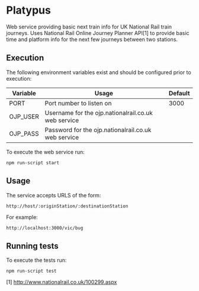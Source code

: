 # Platypus

Web service providing basic next train info for UK National Rail train journeys. Uses National Rail Online Journey Planner API[1] to provide basic time and platform info for the next few journeys between two stations.

## Execution

The following environment variables exist and should be configured prior to execution:

| Variable      | Usage                                               | Default |
| ------------- | --------------------------------------------------- | ------- |
| PORT          | Port number to listen on                            | 3000    |
| OJP_USER      | Username for the ojp.nationalrail.co.uk web service |         |
| OJP_PASS      | Password for the ojp.nationalrail.co.uk web service |         |

To execute the web service run:

`npm run-script start`

## Usage

The service accepts URLS of the form:

`http://host/:originStation/:destinationStation`

For example:

`http://localhost:3000/vic/bug`

## Running tests

To execute the tests run:

`npm run-script test`


[1] http://www.nationalrail.co.uk/100299.aspx


